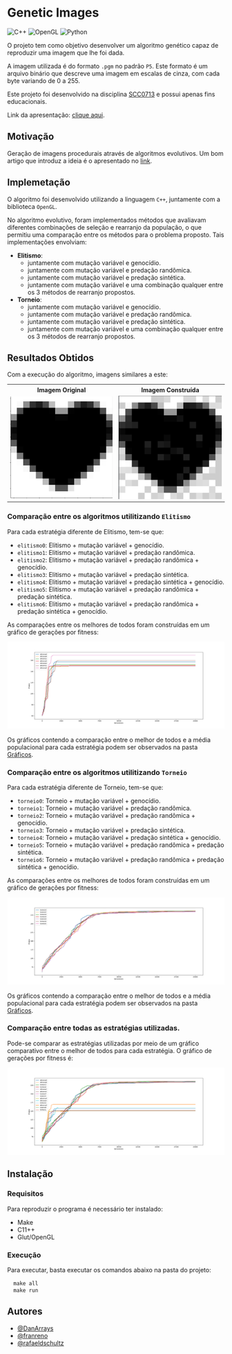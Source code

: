 # Genetic Images

![C++](https://img.shields.io/badge/-C++-333333?style=flat&logo=cplusplus)
![OpenGL](https://img.shields.io/badge/-OpenGL-333333?style=flat&logo=opengl)
![Python](https://img.shields.io/badge/-Matplotlib-333333?style=flat&logo=python)


O projeto tem como objetivo desenvolver um algoritmo genético capaz de reproduzir uma imagem que lhe foi dada.

A imagem utilizada é do formato `.pgm` no padrão `P5`. Este formato é um arquivo binário que descreve uma imagem em escalas de cinza, com cada byte variando de 0 a 255.

Este projeto foi desenvolvido na disciplina [SCC0713](https://gitlab.com/simoesusp/disciplinas/-/tree/master/SSC0713-Sistemas-Evolutivos-Aplicados-a-Robotica) e possui apenas fins educacionais. 

Link da apresentação: [clique aqui](https://drive.google.com/file/d/1YB37n-Ap4GNE1A4_iPlwJDlpG-54Z65l/view?usp=sharing).

## Motivação

Geração de imagens procedurais através de algoritmos evolutivos. Um bom artigo que introduz a ideia é o apresentado no [link](https://shahriyarshahrabi.medium.com/procedural-paintings-with-genetic-evolution-algorithm-6838a6e64703).


## Implemetação

O algoritmo foi desenvolvido utilizando a linguagem `C++`, juntamente com a biblioteca `OpenGL`.

No algoritmo evolutivo, foram implementados métodos que avaliavam diferentes combinações de seleção e rearranjo da população, o que permitiu uma comparação entre os métodos para o problema proposto. Tais implementações envolviam:

- **Elitismo**:
  - juntamente com mutação variável e genocídio.
  - juntamente com mutação variável e predação randômica.
  - juntamente com mutação variável e predação sintética.
  - juntamente com mutação variável e uma combinação qualquer entre os 3 métodos de rearranjo propostos.
- **Torneio**:
  - juntamente com mutação variável e genocídio.
  - juntamente com mutação variável e predação randômica.
  - juntamente com mutação variável e predação sintética.
  - juntamente com mutação variável e uma combinação qualquer entre os 3 métodos de rearranjo propostos.


## Resultados Obtidos

Com a execução do algoritmo, imagens similares a este:


<table>
    <tr>
        <th><center>Imagem Original</center></th>
        <th><center>Imagem Construída</center></th> 
    </tr>
    <tr>
        <td><img src="https://github.com/Franreno/GeneticImages/blob/main/data/Original.png?raw=true" raw=true width=250></td>
        <td><img src="https://github.com/Franreno/GeneticImages/blob/main/data/torneio3.png?raw=true" raw=true width=250></td>
    </tr>
</table>

### Comparação entre os algoritmos utilitizando `Elitismo`

Para cada estratégia diferente de Elitismo, tem-se que:

- `elitismo0`: Elitismo + mutação variável + genocídio.
- `elitismo1`: Elitismo + mutação variável + predação randômica.
- `elitismo2`: Elitismo + mutação variável + predação randômica + genocídio.
- `elitismo3`: Elitismo + mutação variável + predação sintética.
- `elitismo4`: Elitismo + mutação variável + predação sintética + genocídio.
- `elitismo5`: Elitismo + mutação variável + predação randômica + predação sintética.
- `elitismo6`: Elitismo + mutação variável +  predação randômica + predação sintética + genocídio.

As comparações entre os melhores de todos foram construídas em um gráfico de gerações por fitness:

<img src="https://github.com/Franreno/GeneticImages/blob/main/Graficos/SoElitismo.png?raw=true" raw=true>

Os gráficos contendo a comparação entre o melhor de todos e a média populacional para cada estratégia podem ser observados na pasta [Gráficos](https://github.com/Franreno/GeneticImages/tree/main/Graficos).

### Comparação entre os algoritmos utilitizando `Torneio`

Para cada estratégia diferente de Torneio, tem-se que:

- `torneio0`: Torneio + mutação variável + genocídio.
- `torneio1`: Torneio + mutação variável + predação randômica.
- `torneio2`: Torneio + mutação variável + predação randômica + genocídio.
- `torneio3`: Torneio + mutação variável + predação sintética.
- `torneio4`: Torneio + mutação variável + predação sintética + genocídio.
- `torneio5`: Torneio + mutação variável + predação randômica + predação sintética.
- `torneio6`: Torneio + mutação variável +  predação randômica + predação sintética + genocídio.

As comparações entre os melhores de todos foram construídas em um gráfico de gerações por fitness:

<img src="https://github.com/Franreno/GeneticImages/blob/main/Graficos/soTorneio.png?raw=true" raw=true>

Os gráficos contendo a comparação entre o melhor de todos e a média populacional para cada estratégia podem ser observados na pasta [Gráficos](https://github.com/Franreno/GeneticImages/tree/main/Graficos).

### Comparação entre todas as estratégias utilizadas.

Pode-se comparar as estratégias utilizadas por meio de um gráfico comparativo entre o melhor de todos para cada estratégia. O gráfico de gerações por fitness é:

<img src="https://github.com/Franreno/GeneticImages/blob/main/Graficos/Todas.png?raw=true" raw=true>


## Instalação


### Requisitos

Para reproduzir o programa é necessário ter instalado:

- Make
- C11++
- Glut/OpenGL

### Execução

Para executar, basta executar os comandos abaixo na pasta do projeto:

```
  make all
  make run
```

## Autores

- [@DanArrays](https://www.github.com/DanArrays)
- [@franreno](https://www.github.com/franreno)
- [@rafaeldschultz](https://www.github.com/rafaeldschultz)
